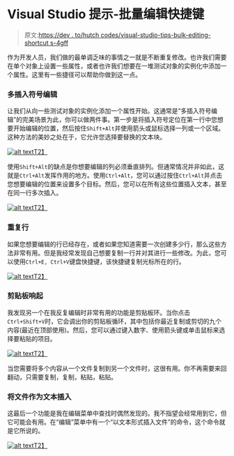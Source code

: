 # Visual Studio 提示-批量编辑快捷键

> 原文:[https://dev . to/hutch codes/visual-studio-tips-bulk-editing-shortcut s-4gff](https://dev.to/hutchcodes/visual-studio-tips-bulk-editing-shortcuts-4gff)

作为开发人员，我们做的最单调乏味的事情之一就是不断重复修改。也许我们需要在单个对象上设置一些属性，或者也许我们想要在一堆测试对象的实例化中添加一个属性。这里有一些捷径可以帮助你做到这一点。

### [](#multicaret-editing)多插入符号编辑

让我们从向一些测试对象的实例化添加一个属性开始。这通常是“多插入符号编辑”的完美场景为此，你可以做两件事。第一步是将插入符号定位在第一行中您想要开始编辑的位置，然后按住`Shift+Alt`并使用箭头或鼠标选择一列或一个区域。这种方法的美妙之处在于，它允许您选择要替换的文本块。

[![alt text](../Images/b6d62be1e49a892bc44a88276f55de51.png "Using Shift Alt to replace text on multiple lines")T2】](https://res.cloudinary.com/practicaldev/image/fetch/s--LNQo4XOz--/c_limit%2Cf_auto%2Cfl_progressive%2Cq_66%2Cw_880/https://hutchcodes.net/img/2019/MultiCaratReplace.gif)

使用`Shift+Alt`的缺点是你想要编辑的列必须垂直排列。但通常情况并非如此，这就是`Ctrl+Alt`发挥作用的地方。使用`Ctrl+Alt`，您可以通过按住`Ctrl+Alt`并点击您想要编辑的位置来设置多个目标。然后，您可以在所有这些位置插入文本，甚至在同一行多次插入。

[![alt text](../Images/b2fd99b52618c039916a65d36137f9cf.png "Using Control Alt to insert text on multiple lines")T2】](https://res.cloudinary.com/practicaldev/image/fetch/s--gkWrsnLJ--/c_limit%2Cf_auto%2Cfl_progressive%2Cq_66%2Cw_880/https://hutchcodes.net/img/2019/MultiCaratInsert.gif)

### [](#duplicate-line)重复行

如果您想要编辑的行已经存在，或者如果您知道需要一次创建多少行，那么这些方法非常有用。但是我经常发现自己想要复制一行并对其进行一些修改。为此，您可以使用`Ctrl+E, Ctrl+V`键盘快捷键，该快捷键复制光标所在的行。

[![alt text](../Images/ef2fa11d13e2c6d7c503ef952fe7a1d4.png "Duplicate line with Control E, Control V")T2】](https://res.cloudinary.com/practicaldev/image/fetch/s--TsOcFpaj--/c_limit%2Cf_auto%2Cfl_progressive%2Cq_66%2Cw_880/https://hutchcodes.net/img/2019/DuplicateLine.gif)

### [](#clipboard-ring)剪贴板响起

我发现另一个在我反复编辑时非常有用的功能是剪贴板环。当你点击`Ctrl+Shift+V`时，它会调出你的剪贴板循环，其中包括你最近复制或剪切的九个内容(最近在顶部使用)。然后，您可以通过键入数字、使用箭头键或单击鼠标来选择要粘贴的项目。

[![alt text](../Images/4b6dbbdeb4d483a415e1dafd7a69b3ab.png "Using Clipboard Ring")T2】](https://res.cloudinary.com/practicaldev/image/fetch/s--66FDCoxo--/c_limit%2Cf_auto%2Cfl_progressive%2Cq_66%2Cw_880/https://hutchcodes.net/img/2019/ClipboardRing.gif)

当您需要将多个内容从一个文件复制到另一个文件时，这很有用。你不再需要来回翻动，只需要复制，复制，粘贴，粘贴。

### [](#insert-file-as-text)将文件作为文本插入

这最后一个功能是我在编辑菜单中查找时偶然发现的。我不指望会经常用到它，但它可能会有用。在“编辑”菜单中有一个“以文本形式插入文件”的命令，这个命令就是它所说的。

[![alt text](../Images/4eaeff2702758756dc28c4f116cc9bc7.png "Using Edit, Insert File as Text to insert a file as text")T2】](https://res.cloudinary.com/practicaldev/image/fetch/s--vHlDEhbm--/c_limit%2Cf_auto%2Cfl_progressive%2Cq_66%2Cw_880/https://hutchcodes.net/img/2019/InsertFileAsText.gif)